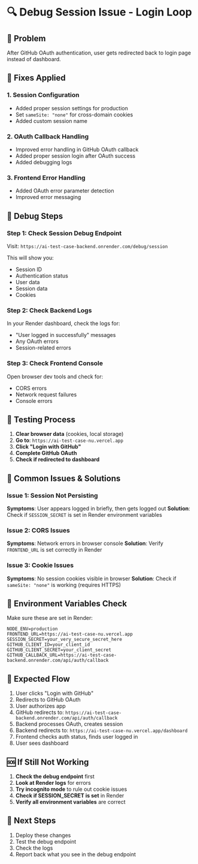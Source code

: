 # 🔍 Debug Session Issue - Login Loop

## 🚨 Problem

After GitHub OAuth authentication, user gets redirected back to login page instead of dashboard.

## 🔧 Fixes Applied

### 1. **Session Configuration**

- Added proper session settings for production
- Set `sameSite: "none"` for cross-domain cookies
- Added custom session name

### 2. **OAuth Callback Handling**

- Improved error handling in GitHub OAuth callback
- Added proper session login after OAuth success
- Added debugging logs

### 3. **Frontend Error Handling**

- Added OAuth error parameter detection
- Improved error messaging

## 🧪 Debug Steps

### Step 1: Check Session Debug Endpoint

Visit: `https://ai-test-case-backend.onrender.com/debug/session`

This will show you:

- Session ID
- Authentication status
- User data
- Session data
- Cookies

### Step 2: Check Backend Logs

In your Render dashboard, check the logs for:

- "User logged in successfully" messages
- Any OAuth errors
- Session-related errors

### Step 3: Check Frontend Console

Open browser dev tools and check for:

- CORS errors
- Network request failures
- Console errors

## 🔄 Testing Process

1. **Clear browser data** (cookies, local storage)
2. **Go to**: `https://ai-test-case-nu.vercel.app`
3. **Click "Login with GitHub"**
4. **Complete GitHub OAuth**
5. **Check if redirected to dashboard**

## 🐛 Common Issues & Solutions

### Issue 1: Session Not Persisting

**Symptoms**: User appears logged in briefly, then gets logged out
**Solution**: Check if `SESSION_SECRET` is set in Render environment variables

### Issue 2: CORS Issues

**Symptoms**: Network errors in browser console
**Solution**: Verify `FRONTEND_URL` is set correctly in Render

### Issue 3: Cookie Issues

**Symptoms**: No session cookies visible in browser
**Solution**: Check if `sameSite: "none"` is working (requires HTTPS)

## 🔧 Environment Variables Check

Make sure these are set in Render:

```
NODE_ENV=production
FRONTEND_URL=https://ai-test-case-nu.vercel.app
SESSION_SECRET=your_very_secure_secret_here
GITHUB_CLIENT_ID=your_client_id
GITHUB_CLIENT_SECRET=your_client_secret
GITHUB_CALLBACK_URL=https://ai-test-case-backend.onrender.com/api/auth/callback
```

## 📝 Expected Flow

1. User clicks "Login with GitHub"
2. Redirects to GitHub OAuth
3. User authorizes app
4. GitHub redirects to: `https://ai-test-case-backend.onrender.com/api/auth/callback`
5. Backend processes OAuth, creates session
6. Backend redirects to: `https://ai-test-case-nu.vercel.app/dashboard`
7. Frontend checks auth status, finds user logged in
8. User sees dashboard

## 🆘 If Still Not Working

1. **Check the debug endpoint** first
2. **Look at Render logs** for errors
3. **Try incognito mode** to rule out cookie issues
4. **Check if SESSION_SECRET is set** in Render
5. **Verify all environment variables** are correct

## 🔄 Next Steps

1. Deploy these changes
2. Test the debug endpoint
3. Check the logs
4. Report back what you see in the debug endpoint
